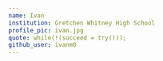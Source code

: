 ```yaml
---
name: Ivan
institution: Gretchen Whitney High School
profile_pic: ivan.jpg
quote: while(!(succeed = try()));
github_user: ivanm0
---
```

